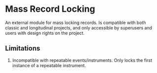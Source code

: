 # Mass Record Locking
An external module for mass locking records. Is compatible with both classic and longitudinal projects, and only accessible by superusers and users with design rights on the project.

## Limitations
1. Incompatible with repeatable events/instruments. Only locks the first instance of a repeatable instrument. 